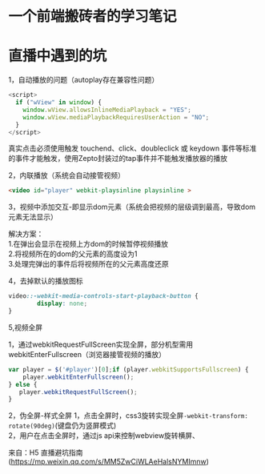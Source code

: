# 一个前端搬砖者的学习笔记 

# 直播中遇到的坑
1，自动播放的问题（autoplay存在兼容性问题）
```javascript
<script>
  if ("wView" in window) {
    window.wView.allowsInlineMediaPlayback = "YES";
    window.wView.mediaPlaybackRequiresUserAction = "NO";
  }
</script>
```   
真实点击必须使用触发 touchend、click、doubleclick 或 keydown 事件等标准的事件才能触发，使用Zepto封装过的tap事件并不能触发播放器的播放
   
2，内联播放（系统会自动接管视频）
```html
<video id="player" webkit-playsinline playsinline > 
```

3，视频中添加交互-即显示dom元素（系统会把视频的层级调到最高，导致dom元素无法显示）   
    
解决方案：   
1.在弹出会显示在视频上方dom的时候暂停视频播放    
2.将视频所在的dom的父元素的高度设为1    
3.处理完弹出的事件后将视频所在的父元素高度还原   

4，去掉默认的播放图标   

```css
video::-webkit-media-controls-start-playback-button {
		display: none;
}
```

5,视频全屏

1，通过webkitRequestFullScreen实现全屏，部分机型需用webkitEnterFullscreen（浏览器接管视频的播放）
```js
var player = $('#player')[0];if (player.webkitSupportsFullscreen) {
    player.webkitEnterFullscreen();
} else {
   player.webkitRequestFullScreen();
}
```

2，伪全屏-样式全屏
	1，点击全屏时，css3旋转实现全屏``` -webkit-transform: rotate(90deg) ```(键盘仍为竖屏模式)    
	2，用户在点击全屏时，通过js api来控制webview旋转横屏、



来自：H5 直播避坑指南(https://mp.weixin.qq.com/s/MM5ZwCiWLAeHalsNYMImnw)
